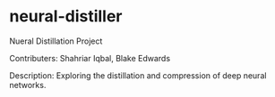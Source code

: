 # neural-distiller
Nueral Distillation Project

Contributers: Shahriar Iqbal, Blake Edwards

Description:
Exploring the distillation and compression of deep neural networks.